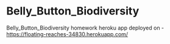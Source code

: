 # Belly_Button_Biodiversity
Belly_Button_Biodiversity homework
heroku app deployed on - https://floating-reaches-34830.herokuapp.com/
